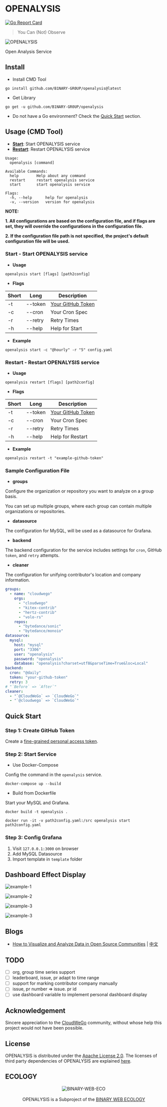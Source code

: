 # OPENALYSIS

[![Go Report Card](https://goreportcard.com/badge/github.com/B1NARY-GR0UP/openalysis)](https://goreportcard.com/report/github.com/B1NARY-GR0UP/openalysis)

> You Can (Not) Observe

![OPENALYSIS](./images/OPENALYSIS.png)

Open Analysis Service

## Install

- Install CMD Tool

```shell
go install github.com/B1NARY-GR0UP/openalysis@latest
```

- Get Library

```shell
go get -u github.com/B1NARY-GR0UP/openalysis
```

- Do not have a Go environment? Check the [Quick Start](#quick-start) section.

## Usage (CMD Tool)

- **[Start](#start---start-openalysis-service)**: Start OPENALYSIS service
- **[Restart](#restart---restart-openalysis-service)**: Restart OPENALYSIS service

```shell
Usage:        
  openalysis [command]

Available Commands:
  help        Help about any command
  restart     restart openalysis service
  start       start openalysis service

Flags:
  -h, --help      help for openalysis
  -v, --version   version for openalysis
```

**NOTE:**

**1. All configurations are based on the configuration file, and if flags are set, they will override the configurations in the configuration file.**

**2. If the configuration file path is not specified, the project's default configuration file will be used.**

### Start - Start OPENALYSIS service

- **Usage**

```shell
openalysis start [flags] [path2config]
```

- **Flags**

| Short | Long    | Description                                                                                                                                                                            |
|-------|---------|----------------------------------------------------------------------------------------------------------------------------------------------------------------------------------------|
| -t    | --token | [Your GitHub Token](https://docs.github.com/en/authentication/keeping-your-account-and-data-secure/managing-your-personal-access-tokens#creating-a-fine-grained-personal-access-token) |
| -c    | --cron  | Your Cron Spec                                                                                                                                                                         |
| -r    | --retry | Retry Times                                                                                                                                                                            |
| -h    | --help  | Help for Start                                                                                                                                                                         |

- **Example**

```shell
openalysis start -c "@hourly" -r "5" config.yaml
```

### Restart - Restart OPENALYSIS service

- **Usage**

```shell
openalysis restart [flags] [path2config]
```

- **Flags**

| Short | Long    | Description                                                                                                                                                                            |
|-------|---------|----------------------------------------------------------------------------------------------------------------------------------------------------------------------------------------|
| -t    | --token | [Your GitHub Token](https://docs.github.com/en/authentication/keeping-your-account-and-data-secure/managing-your-personal-access-tokens#creating-a-fine-grained-personal-access-token) |
| -c    | --cron  | Your Cron Spec                                                                                                                                                                         |
| -r    | --retry | Retry Times                                                                                                                                                                            |
| -h    | --help  | Help for Restart                                                                                                                                                                       |

- **Example**

```shell
openalysis restart -t "example-github-token"
```

### Sample Configuration File

- **groups**
 
Configure the organization or repository you want to analyze on a group basis. 

You can set up multiple groups, where each group can contain multiple organizations or repositories.

- **datasource**

The configuration for MySQL, will be used as a datasource for Grafana.

- **backend**

The backend configuration for the service includes settings for `cron`, GitHub `token`, and `retry` attempts.

- **cleaner**

The configuration for unifying contributor's location and company information.

```yaml
groups:
  - name: "cloudwego"
    orgs:
      - "cloudwego"
      - "kitex-contrib"
      - "hertz-contrib"
      - "volo-rs"
    repos:
      - "bytedance/sonic"
      - "bytedance/monoio"
datasource:
  mysql:
    host: "mysql"
    port: "3306"
    user: "openalysis"
    password: "openalysis"
    database: "openalysis?charset=utf8&parseTime=True&loc=Local"
backend:
  cron: "@daily"
  token: "your-github-token"
  retry: 3
# "`Before` => `After`"
cleaner:
  - "`@CloudWeGo` => `CloudWeGo`"
  - "`@cloudwego` => `CloudWeGo`"
```

## Quick Start

### Step 1: Create GitHub Token

Create a [fine-grained personal access token](https://docs.github.com/en/authentication/keeping-your-account-and-data-secure/managing-your-personal-access-tokens#creating-a-fine-grained-personal-access-token).

### Step 2: Start Service

- Use Docker-Compose

Config the command in the `openalysis` service.

```shell
docker-compose up --build
```

- Build from Dockerfile

Start your MySQL and Grafana.

```shell
docker build -t openalysis .
```

```shell
docker run -it -v path2config.yaml:/src openalysis start path2config.yaml
```

### Step 3: Config Grafana

1. Visit `127.0.0.1:3000` on browser
2. Add MySQL Datasource
3. Import template in `template` folder

## Dashboard Effect Display

![example-1](./images/example-1.png)

![example-2](./images/example-2.png)

![example-3](./images/example-3.png)

![example-3](./images/example-4.png)

## Blogs

- [How to Visualize and Analyze Data in Open Source Communities](https://dev.to/justlorain/how-to-visualize-and-analyze-data-in-open-source-communities-1l35) | [中文](https://juejin.cn/post/7359882185362948135)

## TODO

- [ ] org, group time series support
- [ ] leaderboard, issue, pr adapt to time range
- [ ] support for marking contributor company manually
- [ ] issue, pr number => issue. pr id
- [ ] use dashboard variable to implement personal dashboard display

## Acknowledgement

Sincere appreciation to the [CloudWeGo](https://github.com/cloudwego) community, without whose help this project would not have been possible.

## License

OPENALYSIS is distributed under the [Apache License 2.0](./LICENSE). The licenses of third party dependencies of OPENALYSIS are explained [here](./licenses).

## ECOLOGY

<p align="center">
<img src="https://github.com/justlorain/justlorain/blob/main/images/BINARY-WEB-ECO.png" alt="BINARY-WEB-ECO"/>
<br/><br/>
OPENALYSIS is a Subproject of the <a href="https://github.com/B1NARY-GR0UP">BINARY WEB ECOLOGY</a>
</p>

